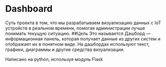 # Dashboard
Суть проекта в том, что мы разрабатываем визуализацию данных с IoT устройств в реальном времени, помогая администрации лучше понимать текущую ситуацию. 
##Цель
Это называется Дашборд — информационная панель, которая получает данные из других систем и отображает их в понятном виде. На дашбордах используют текст, графики, диаграммы и другие средства визуализации.

Написано на python, используя модуль Flask

